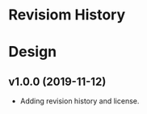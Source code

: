 Revisiom History
====================
# Design

v1.0.0 (2019-11-12)
----------------------

* Adding revision history and license.

